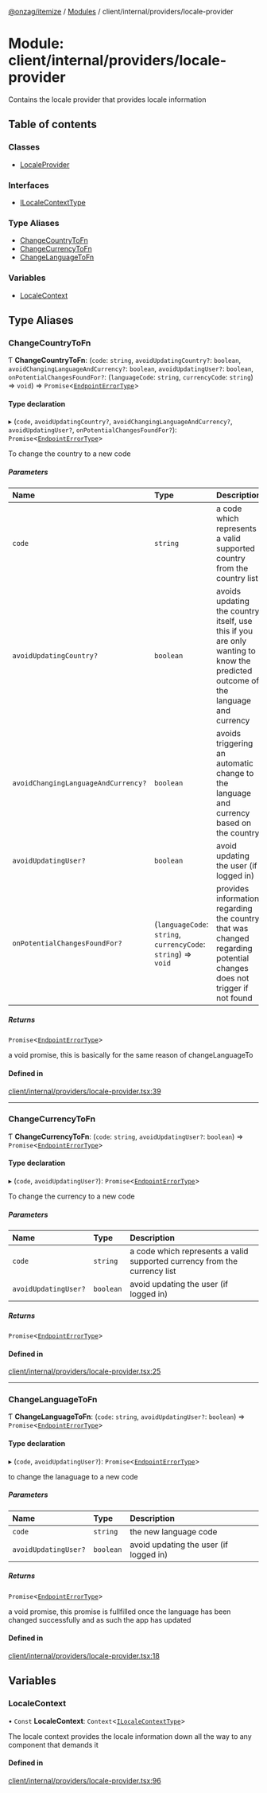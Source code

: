 [@onzag/itemize](../README.md) / [Modules](../modules.md) / client/internal/providers/locale-provider

# Module: client/internal/providers/locale-provider

Contains the locale provider that provides locale information

## Table of contents

### Classes

- [LocaleProvider](../classes/client_internal_providers_locale_provider.LocaleProvider.md)

### Interfaces

- [ILocaleContextType](../interfaces/client_internal_providers_locale_provider.ILocaleContextType.md)

### Type Aliases

- [ChangeCountryToFn](client_internal_providers_locale_provider.md#changecountrytofn)
- [ChangeCurrencyToFn](client_internal_providers_locale_provider.md#changecurrencytofn)
- [ChangeLanguageToFn](client_internal_providers_locale_provider.md#changelanguagetofn)

### Variables

- [LocaleContext](client_internal_providers_locale_provider.md#localecontext)

## Type Aliases

### ChangeCountryToFn

Ƭ **ChangeCountryToFn**: (`code`: `string`, `avoidUpdatingCountry?`: `boolean`, `avoidChangingLanguageAndCurrency?`: `boolean`, `avoidUpdatingUser?`: `boolean`, `onPotentialChangesFoundFor?`: (`languageCode`: `string`, `currencyCode`: `string`) => `void`) => `Promise`\<[`EndpointErrorType`](base_errors.md#endpointerrortype)\>

#### Type declaration

▸ (`code`, `avoidUpdatingCountry?`, `avoidChangingLanguageAndCurrency?`, `avoidUpdatingUser?`, `onPotentialChangesFoundFor?`): `Promise`\<[`EndpointErrorType`](base_errors.md#endpointerrortype)\>

To change the country to a new code

##### Parameters

| Name | Type | Description |
| :------ | :------ | :------ |
| `code` | `string` | a code which represents a valid supported country from the country list |
| `avoidUpdatingCountry?` | `boolean` | avoids updating the country itself, use this if you are only wanting to know the predicted outcome of the language and currency |
| `avoidChangingLanguageAndCurrency?` | `boolean` | avoids triggering an automatic change to the language and currency based on the country |
| `avoidUpdatingUser?` | `boolean` | avoid updating the user (if logged in) |
| `onPotentialChangesFoundFor?` | (`languageCode`: `string`, `currencyCode`: `string`) => `void` | provides information regarding the country that was changed regarding potential changes does not trigger if not found |

##### Returns

`Promise`\<[`EndpointErrorType`](base_errors.md#endpointerrortype)\>

a void promise, this is basically for the same reason of changeLanguageTo

#### Defined in

[client/internal/providers/locale-provider.tsx:39](https://github.com/onzag/itemize/blob/73e0c39e/client/internal/providers/locale-provider.tsx#L39)

___

### ChangeCurrencyToFn

Ƭ **ChangeCurrencyToFn**: (`code`: `string`, `avoidUpdatingUser?`: `boolean`) => `Promise`\<[`EndpointErrorType`](base_errors.md#endpointerrortype)\>

#### Type declaration

▸ (`code`, `avoidUpdatingUser?`): `Promise`\<[`EndpointErrorType`](base_errors.md#endpointerrortype)\>

To change the currency to a new code

##### Parameters

| Name | Type | Description |
| :------ | :------ | :------ |
| `code` | `string` | a code which represents a valid supported currency from the currency list |
| `avoidUpdatingUser?` | `boolean` | avoid updating the user (if logged in) |

##### Returns

`Promise`\<[`EndpointErrorType`](base_errors.md#endpointerrortype)\>

#### Defined in

[client/internal/providers/locale-provider.tsx:25](https://github.com/onzag/itemize/blob/73e0c39e/client/internal/providers/locale-provider.tsx#L25)

___

### ChangeLanguageToFn

Ƭ **ChangeLanguageToFn**: (`code`: `string`, `avoidUpdatingUser?`: `boolean`) => `Promise`\<[`EndpointErrorType`](base_errors.md#endpointerrortype)\>

#### Type declaration

▸ (`code`, `avoidUpdatingUser?`): `Promise`\<[`EndpointErrorType`](base_errors.md#endpointerrortype)\>

to change the lanaguage to a new code

##### Parameters

| Name | Type | Description |
| :------ | :------ | :------ |
| `code` | `string` | the new language code |
| `avoidUpdatingUser?` | `boolean` | avoid updating the user (if logged in) |

##### Returns

`Promise`\<[`EndpointErrorType`](base_errors.md#endpointerrortype)\>

a void promise, this promise is fullfilled once the language
has been changed successfully and as such the app has updated

#### Defined in

[client/internal/providers/locale-provider.tsx:18](https://github.com/onzag/itemize/blob/73e0c39e/client/internal/providers/locale-provider.tsx#L18)

## Variables

### LocaleContext

• `Const` **LocaleContext**: `Context`\<[`ILocaleContextType`](../interfaces/client_internal_providers_locale_provider.ILocaleContextType.md)\>

The locale context provides the locale information down all the way
to any component that demands it

#### Defined in

[client/internal/providers/locale-provider.tsx:96](https://github.com/onzag/itemize/blob/73e0c39e/client/internal/providers/locale-provider.tsx#L96)
